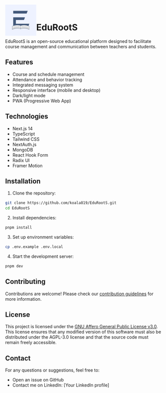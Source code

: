 <img src="./public/icon-512x512.png" alt="Logo EduRootS" width="100" align="left">

<br>

# EduRootS

EduRootS is an open-source educational platform designed to facilitate course management and communication between teachers and students.

## Features

- Course and schedule management
- Attendance and behavior tracking
- Integrated messaging system
- Responsive interface (mobile and desktop)
- Dark/light mode
- PWA (Progressive Web App)

## Technologies

- Next.js 14
- TypeScript
- Tailwind CSS
- NextAuth.js
- MongoDB
- React Hook Form
- Radix UI
- Framer Motion

## Installation

1. Clone the repository:
```bash
git clone https://github.com/koala819/EduRootS.git
cd EduRootS
```

2. Install dependencies:
```bash
pnpm install
```

3. Set up environment variables:
```bash
cp .env.example .env.local
```

4. Start the development server:
```bash
pnpm dev
```

## Contributing

Contributions are welcome! Please check our [contribution guidelines](CONTRIBUTING.md) for more information.

## License

This project is licensed under the [GNU Affero General Public License v3.0](LICENSE). This license ensures that any modified version of this software must also be distributed under the AGPL-3.0 license and that the source code must remain freely accessible.

## Contact

For any questions or suggestions, feel free to:
- Open an issue on GitHub
- Contact me on LinkedIn: [Your LinkedIn profile]
